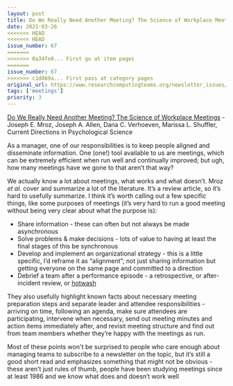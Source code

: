 ```yaml
---
layout: post
title: Do We Really Need Another Meeting? The Science of Workplace Meetings - Joseph E. Mroz, Joseph A. Allen, Dana C. Verhoeven, Marissa L. Shuffler, Current Directions in Psychological Science
date: 2021-03-26
<<<<<<< HEAD
<<<<<<< HEAD
issue_number: 67
=======
>>>>>>> 0a34fe0... First go at item pages
=======
issue_number: 67
>>>>>>> c1d069a... First pass at category pages
original_url: https://www.researchcomputingteams.org/newsletter_issues/0067
tags: ['meetings']
priority: 3
---
```


<!-- markdownlint-disable MD033 -->
<!-- markdownlint-disable MD041 -->
<!-- markdownlint-disable MD049 -->

[Do We Really Need Another Meeting? The Science of Workplace Meetings](https://digitalcommons.unomaha.edu/cgi/viewcontent.cgi?article=1211&context=psychfacpub) - Joseph E. Mroz, Joseph A. Allen, Dana C. Verhoeven, Marissa L. Shuffler, Current Directions in Psychological Science

As a manager, one of our responsibilities is to keep people aligned and disseminate information.  One (one!) tool available to us are meetings, which can be extremely efficient when run well and continually improved; but ugh, how many meetings have we gone to that aren’t that way?

We actually know a lot about meetings, what works and what doesn’t.  Mroz *et al*. cover and summarize a lot of the literature.  It’s a review article, so it’s hard to usefully summarize.  I think it’s worth calling out a few specific things, like some purposes of meetings (it’s very hard to run a good meeting without being very clear about what the purpose is):

- Share information - these can often but not always be made asynchronous
- Solve problems & make decisions - lots of value to having at least the final stages of this be synchronous
- Develop and implement an organizational strategy - this is a little specific, I’d reframe it as “alignment”; not just sharing information but getting everyone on the same page and committed to a direction
- Debrief a team after a performance episode - a retrospective, or after-incident review, or [hotwash](https://en.wikipedia.org/wiki/Hotwash)

They also usefully highlight known facts about necessary meeting preparation steps and separate leader and attendee responsibilities - arriving on time, following an agenda, make sure attendees are participating, intervene when necessary, send out meeting minutes and action items immediately after, and revisit meeting structure and find out from team members whether they’re happy with the meetings as run.

Most of these points won't be surprised to people who care enough about managing teams to subscribe to a newsletter on the topic, but it’s still a good short read and emphasizes something that might not be obvious - these aren’t just rules of thumb, people have been studying meetings since at least 1986 and we know what does and doesn’t work well